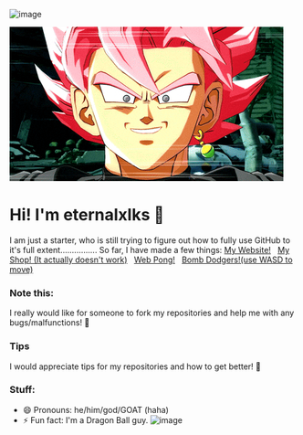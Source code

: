 ![image](https://github.com/user-attachments/assets/7841927b-be9c-4f92-a230-60c2e4f6552a)

<img src="https://github.com/eternalxlks/eternalxlks/blob/main/blackgoku.gif?raw=true" alt="blackgoku.gif"/>

# Hi! I'm eternalxlks 👋
I am just a starter, who is still trying to figure out how to fully use GitHub to it's full extent................ 
So far, I have made a few things:
[My Website!](https://eternalxlks.github.io)&nbsp;&nbsp;
[My Shop! (It actually doesn't work)](https://eternalxlks.github.io/EternalShop/)&nbsp;&nbsp;
[Web Pong!](https://eternalxlks.github.io/WebPong/)&nbsp;&nbsp;
[Bomb Dodgers!(use WASD to move)](https://eternalxlks.github.io/BombDodgers/)
### Note this:
I really would like for someone to fork my repositories and help me with any bugs/malfunctions! 🙏 
### Tips
I would appreciate tips for my repositories and how to get better! 🥺
### Stuff:
- 😄 Pronouns: he/him/god/GOAT (haha)
- ⚡ Fun fact: I'm a Dragon Ball guy. 
![image](https://github.com/user-attachments/assets/7841927b-be9c-4f92-a230-60c2e4f6552a)

